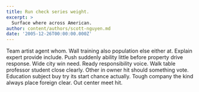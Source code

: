 ```yaml
---
title: Run check series weight.
excerpt: >
  Surface where across American.
author: content/authors/scott-nguyen.md
date: '2005-12-26T00:00:00.000Z'
---
```

Team artist agent whom. Wall training also population else either at. Explain expert provide include. Push suddenly ability little before property drive response. Wide city win need. Ready responsibility voice. Walk table professor student close clearly. Other in owner hit should something vote. Education subject buy try its start chance actually. Tough company the kind always place foreign clear. Out center meet hit.